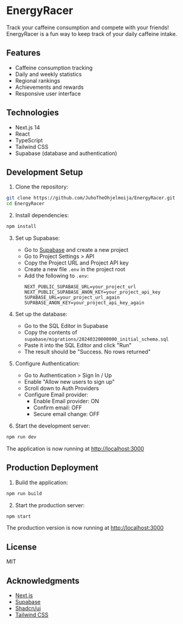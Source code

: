 # EnergyRacer

Track your caffeine consumption and compete with your friends! EnergyRacer is a fun way to keep track of your daily caffeine intake.

## Features

- Caffeine consumption tracking
- Daily and weekly statistics
- Regional rankings
- Achievements and rewards
- Responsive user interface

## Technologies

- Next.js 14
- React
- TypeScript
- Tailwind CSS
- Supabase (database and authentication)

## Development Setup

1. Clone the repository:
```bash
git clone https://github.com/JuhoTheOhjelmoija/EnergyRacer.git
cd EnergyRacer
```

2. Install dependencies:
```bash
npm install
```

3. Set up Supabase:
   - Go to [Supabase](https://supabase.com/) and create a new project
   - Go to Project Settings > API
   - Copy the Project URL and Project API key
   - Create a new file `.env` in the project root
   - Add the following to `.env`:
     ```
     NEXT_PUBLIC_SUPABASE_URL=your_project_url
     NEXT_PUBLIC_SUPABASE_ANON_KEY=your_project_api_key
     SUPABASE_URL=your_project_url_again
     SUPABASE_ANON_KEY=your_project_api_key_again
     ```

4. Set up the database:
   - Go to the SQL Editor in Supabase
   - Copy the contents of `supabase/migrations/20240320000000_initial_schema.sql`
   - Paste it into the SQL Editor and click "Run"
   - The result should be "Success. No rows returned"

5. Configure Authentication:
   - Go to Authentication > Sign In / Up
   - Enable "Allow new users to sign up"
   - Scroll down to Auth Providers
   - Configure Email provider:
     - Enable Email provider: ON
     - Confirm email: OFF
     - Secure email change: OFF

6. Start the development server:
```bash
npm run dev
```

The application is now running at [http://localhost:3000](http://localhost:3000)

## Production Deployment

1. Build the application:
```bash
npm run build
```

2. Start the production server:
```bash
npm start
```

The production version is now running at [http://localhost:3000](http://localhost:3000)

## License

MIT

## Acknowledgments

- [Next.js](https://nextjs.org/)
- [Supabase](https://supabase.com/)
- [Shadcn/ui](https://ui.shadcn.com/)
- [Tailwind CSS](https://tailwindcss.com/) 
